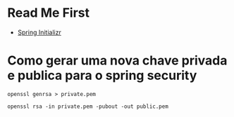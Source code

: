 # Read Me First

* [Spring Initializr](https://start.spring.io/#!type=gradle-project-kotlin&language=java&platformVersion=3.3.3&packaging=jar&jvmVersion=22&groupId=com.felipeborba&artifactId=webTemplate&name=webTemplate&description=Demo%20project%20for%20Spring%20Boot&packageName=com.felipeborba.webTemplate&dependencies=web,lombok,h2,postgresql,data-jpa,devtools,validation,security,oauth2-resource-server)

# Como gerar uma nova chave privada e publica para o spring security
```shell
openssl genrsa > private.pem
```
```shell
openssl rsa -in private.pem -pubout -out public.pem
```
